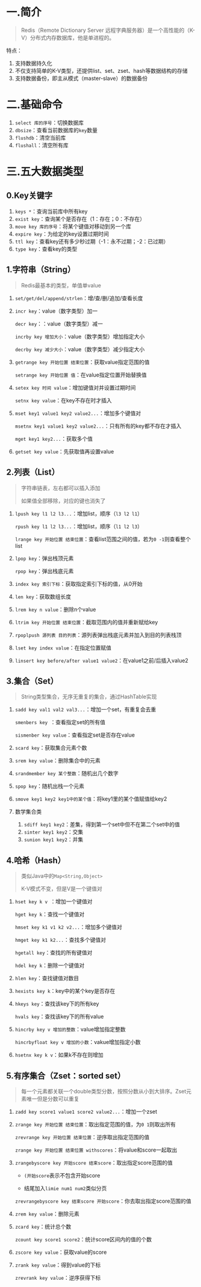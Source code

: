 # 一.简介

> Redis（Remote Dictionary Server 远程字典服务器）是一个高性能的（K-V）分布式内存数据库，他是单进程的。

特点：

1. 支持数据持久化
2. 不仅支持简单的K-V类型，还提供list、set、zset、hash等数据结构的存储
3. 支持数据备份，即主从模式（master-slave）的数据备份

# 二.基础命令

1. `select 库的序号`：切换数据库
2. `dbsize`：查看当前数据库的`key`数量
3. `flushdb`：清空当前库
4. `flushall`：清空所有库

# 三.五大数据类型

## 0.Key关键字

1. `keys *`：查询当前库中所有key
2. `exist key`：查询某个是否存在（1：存在；0：不存在）
3. `move key 库的序号`：将某个键值对移动到另一个库
4. `expire key`：为给定的key设置过期时间
5. `ttl key`：查看key还有多少秒过期（-1：永不过期；-2：已过期）
6. `type key`：查看key的类型

## 1.字符串（String）

> Redis最基本的类型，单值单value

1. `set/get/del/append/strlen`：增/查/删/追加/查看长度

2. `incr key`：value（数字类型）加一

   `decr key`：：value（数字类型）减一

   `incrby key 增加大小`：value（数字类型）增加指定大小

   `decrby key 减少大小`：value（数字类型）减少指定大小

3. `getrange key 开始位置 结束位置`：获取value指定范围的值

   `setrange key 开始位置 值`：在value指定位置开始替换值

4. `setex key 时间 value`：增加键值对并设置过期时间

   `setnx key value`：在key不存在时才插入

5. `mset key1 value1 key2 value2...`：增加多个键值对

   `msetnx key1 value1 key2 value2...`：只有所有的key都不存在才插入

   `mget key1 key2...`：获取多个值

6. `getset key value`：先获取值再设置value

## 2.列表（List）

> 字符串链表，左右都可以插入添加
>
> 如果值全部移除，对应的键也消失了

1. `lpush key l1 l2 l3...`：增加list，顺序（`l3 l2 l1`）

   `rpush key l1 l2 l3...`：增加list，顺序（`l1 l2 l3`）

   `lrange key 开始位置 结束位置`：查看list范围之间的值，若为`0 -1`则查看整个list

2. `lpop key`：弹出栈顶元素

   `rpop key`：弹出栈底元素

3. `index key 索引下标`：获取指定索引下标的值，从0开始

4. `len key`：获取数组长度

5. `lrem key n value`：删除n个value

6. `ltrim key 开始位置 结束位置`：截取范围内的值并重新赋给key

7. `rpoplpush 源列表 目的列表`：源列表弹出栈底元素并加入到目的列表栈顶

8. `lset key index value`：在指定位置赋值

9. `linsert key before/after value1 value2`：在value1之前/后插入value2

## 3.集合（Set）

> String类型集合，无序无重复的集合，通过HashTable实现

1. `sadd key val1 val2 val3...`：增加一个set，有重复会去重

   `smenbers key `：查看指定set的所有值

   `sismenber key value`：查看指定set是否存在value

2. `scard key`：获取集合元素个数

3. `srem key value`：删除集合中的元素

4. `srandmember key 某个整数`：随机出几个数字

5. `spop key`：随机出栈一个元素

6. `smove key1 key2 key1中的某个值`：将key1里的某个值赋值给key2

7. 数学集合类

   1. `sdiff key1 key2`：差集，得到第一个set中但不在第二个set中的值
   2. `sinter key1 key2`：交集
   3. `sunion key1 key2`：并集

## 4.哈希（Hash）

> 类似Java中的`Map<String,Object>`
>
> K-V模式不变，但是V是一个键值对

1. `hset key k v `：增加一个键值对

   `hget key k`：查找一个键值对

   `hmset key k1 v1 k2 v2...`：增加多个键值对

   `hmget key k1 k2...`：查找多个键值对

   `hgetall key`：查找的所有键值对

   `hdel key k`：删除一个键值对

2. `hlen key`：查找键值对数目

3. `hexists key k`：key中的某个key是否存在

4. `hkeys key`：查找该key下的所有key

   `hvals key`：查找该key下的所有value

5. `hincrby key v 增加的整数`：value增加指定整数

   `hincrbyfloat key v 增加的小数`：vakue增加指定小数

6. `hsetnx key k v`：如果k不存在则增加

## 5.有序集合（Zset：sorted set）

> 每一个元素都关联一个double类型分数，按照分数从小到大排序。Zset元素唯一但是分数可以重复

1. `zadd key score1 value1 score2 value2...`：增加一个zset

2. `zrange key 开始位置 结束位置`：取出指定范围的值，为`0 1`则取出所有

   `zrevrange key 开始位置 结束位置`：逆序取出指定范围的值

   `zrange key 开始位置 结束位置 withscores`：将value和score一起取出

3. `zrangebyscore key 开始score 结束score`：取出指定score范围的值

   - `(开始score`表示不包含开始score

   - 结尾加入`limie num1 num2`类似分页

   `zrevrangebyscore key 结束score 开始score`：你去取出指定score范围的值

4. `zrem key value`：删除元素

5. `zcard key`：统计总个数

   `zcount key score1 score2`：统计score区间内的值的个数

6. `zscore key value`：获取value的score

7. `zrank key value`：得到value的下标

   `zrevrank key value`：逆序获得下标

